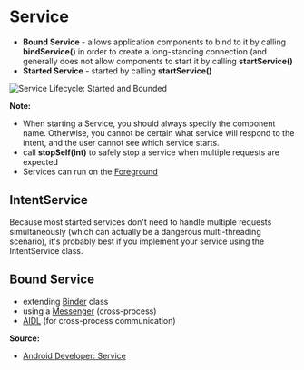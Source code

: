 # Service
* **Bound Service** - allows application components to bind to it by calling **bindService()** in order to create a long-standing connection (and generally does not allow components to start it by calling **startService()**
* **Started Service** - started by calling **startService()**

![Service Lifecycle: Started and Bounded](http://developer.android.com/images/service_lifecycle.png)

**Note:** 
* When starting a Service, you should always specify the component name. Otherwise, you cannot be certain what service will respond to the intent, and the user cannot see which service starts.
* call **stopSelf(int)** to safely stop a service when multiple requests are expected
* Services can run on the [Foreground](http://developer.android.com/guide/components/services.html#Foreground)

## IntentService
Because most started services don't need to handle multiple requests simultaneously (which can actually be a dangerous multi-threading scenario), it's probably best if you implement your service using the IntentService class.

## Bound Service
* extending [Binder](http://developer.android.com/guide/components/bound-services.html#Binder) class
* using a [Messenger](http://developer.android.com/guide/components/bound-services.html#Messenger) (cross-process)
* [AIDL](http://developer.android.com/guide/components/aidl.html) (for cross-process communication) 

**Source:**
* [Android Developer: Service](http://developer.android.com/guide/components/services.html)
